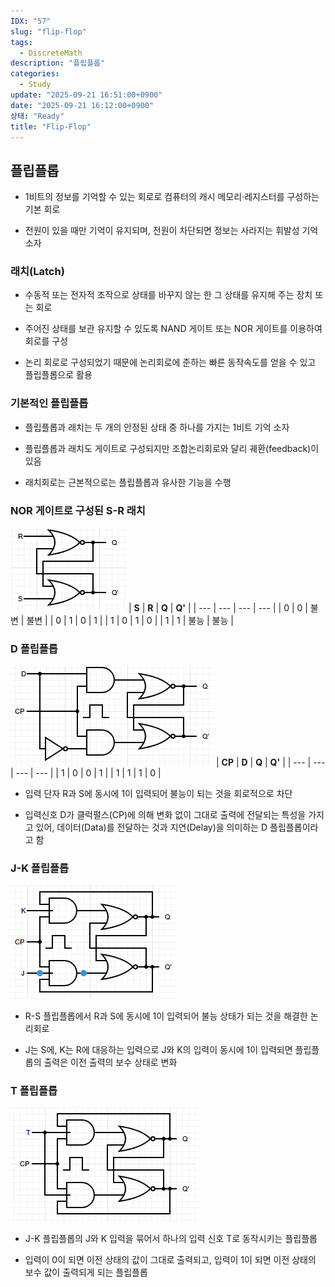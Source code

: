 ```yaml
---
IDX: "57"
slug: "flip-flop"
tags:
  - DiscreteMath
description: "플립플롭"
categories:
  - Study
update: "2025-09-21 16:51:00+0900"
date: "2025-09-21 16:12:00+0900"
상태: "Ready"
title: "Flip-Flop"
---
```

## 플립플롭

- 1비트의 정보를 기억할 수 있는 회로로 컴퓨터의 캐시 메모리·레지스터를 구성하는 기본 회로

- 전원이 있을 때만 기억이 유지되며, 전원이 차단되면 정보는 사라지는 휘발성 기억 소자

### 래치(Latch)

- 수동적 또는 전자적 조작으로 상태를 바꾸지 않는 한 그 상태를 유지해 주는 장치 또는 회로

- 주어진 상태를 보관 유지할 수 있도록 NAND 게이트 또는 NOR 게이트를 이용하여 회로를 구성

- 논리 회로로 구성되었기 때문에 논리회로에 준하는 빠른 동작속도를 얻을 수 있고 플립플롭으로 활용

### 기본적인 플립플롭

- 플립플롭과 래치는 두 개의 안정된 상태 중 하나를 가지는 1비트 기억 소자

- 플립플롭과 래치도 게이트로 구성되지만 조합논리회로와 달리 궤환(feedback)이 있음

- 래치회로는 근본적으로는 플립플롭과 유사한 기능을 수행

### NOR 게이트로 구성된 S-R 래치

![](image1.png)
| **S** | **R** | **Q** | **Q'** |
| --- | --- | --- | --- |
| 0 | 0 | 불변 | 불변 |
| 0 | 1 | 0 | 1 |
| 1 | 0 | 1 | 0 |
| 1 | 1 | 불능 | 불능 |

### D 플립플롭

![](image2.png)
| **CP** | **D** | **Q** | **Q'** |
| --- | --- | --- | --- |
| 1 | 0 | 0 | 1 |
| 1 | 1 | 1 | 0 |

- 입력 단자 R과 S에 동시에 1이 입력되어 불능이 되는 것을 회로적으로 차단

- 입력신호 D가 클럭펄스(CP)에 의해 변화 없이 그대로 출력에 전달되는 특성을 가지고 있어, 데이터(Data)를 전달하는 것과 지연(Delay)을 의미하는 D 플립플롭이라고 함

### J-K 플립플롭

![](image3.png)
- R-S 플립플롭에서 R과 S에 동시에 1이 입력되어 불능 상태가 되는 것을 해결한 논리회로

- J는 S에, K는 R에 대응하는 입력으로 J와 K의 입력이 동시에 1이 입력되면 플립플롭의 출력은 이전 출력의 보수 상태로 변화

### T 플립플롭

![](image4.png)
- J-K 플립플롭의 J와 K 입력을 묶어서 하나의 입력 신호 T로 동작시키는 플립플롭

- 입력이 0이 되면 이전 상태의 값이 그대로 출력되고, 입력이 1이 되면 이전 상태의 보수 값이 출력되게 되는 플립플롭

